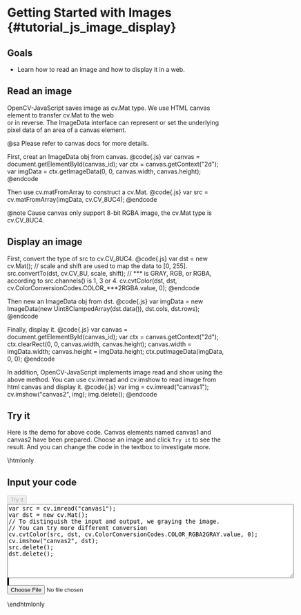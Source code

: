 Getting Started with Images {#tutorial_js_image_display}
===========================

Goals
-----

-   Learn how to read an image and how to display it in a web.

Read an image
-------------

OpenCV-JavaScript saves image as cv.Mat type. We use HTML canvas element to transfer cv.Mat to the web  
or in reverse. The ImageData interface can represent or set the underlying pixel data of an area of a 
canvas element. 

@sa Please refer to canvas docs for more details.

First, creat an ImageData obj from canvas.
@code{.js}
var canvas = document.getElementById(canvas_id);
var ctx = canvas.getContext("2d");
var imgData = ctx.getImageData(0, 0, canvas.width, canvas.height);
@endcode

Then use cv.matFromArray to construct a cv.Mat.
@code{.js}
var src = cv.matFromArray(imgData, cv.CV_8UC4);
@endcode

@note Cause canvas only support 8-bit RGBA image, the cv.Mat type is cv.CV_8UC4.


Display an image
----------------

First, convert the type of src to cv.CV_8UC4.
@code{.js}
var dst = new cv.Mat();
// scale and shift are used to map the data to [0, 255].
src.convertTo(dst, cv.CV_8U, scale, shift); 
// *** is GRAY, RGB, or RGBA, according to src.channels() is 1, 3 or 4.
cv.cvtColor(dst, dst, cv.ColorConversionCodes.COLOR_***2RGBA.value, 0); 
@endcode

Then new an ImageData obj from dst.
@code{.js}
var imgData = new ImageData(new Uint8ClampedArray(dst.data()), dst.cols, dst.rows);
@endcode

Finally, display it.
@code{.js}
var canvas = document.getElementById(canvas_id);
var ctx = canvas.getContext("2d");
ctx.clearRect(0, 0, canvas.width, canvas.height);
canvas.width = imgData.width;
canvas.height = imgData.height;
ctx.putImageData(imgData, 0, 0);
@endcode

In addition, OpenCV-JavaScript implements image read and show using the above method. You can use cv.imread and 
cv.imshow to read image from html canvas and display it.
@code{.js}
var img = cv.imread("canvas1");
cv.imshow("canvas2", img);
img.delete();
@endcode

Try it
------

Here is the demo for above code. Canvas elements named canvas1 and canvas2 have been prepared. Choose an image and 
click `Try it` to see the result. And you can change the code in the textbox to investigate more.

\htmlonly
<!DOCTYPE html>
<head>
<style>
canvas {
    border: 1px solid black;
}
</style>
</head>
<body>
<div id="CodeArea">
<h2>Input your code</h2>
<button id="tryIt" disabled="true" onclick="executeCode()">Try it</button><br>
<textarea rows="11" cols="80" id="TestCode" spellcheck="false">
var src = cv.imread("canvas1");
var dst = new cv.Mat();
// To distinguish the input and output, we graying the image.
// You can try more different conversion
cv.cvtColor(src, dst, cv.ColorConversionCodes.COLOR_RGBA2GRAY.value, 0);
cv.imshow("canvas2", dst);
src.delete();
dst.delete();
</textarea>
</div>
<div id="showcase">
    <div>
        <canvas id="canvas1"></canvas>
        <canvas id="canvas2"></canvas>
    </div>
    <input type="file" id="input" name="file" />
</div>
<script src="utils.js"></script>
<script async src="opencv.js" id="opencvjs"></script>
<script>
function executeCode() {
    var text = document.getElementById("TestCode").value;
    eval(text);
}

var inputElement = document.getElementById("input");
inputElement.addEventListener("change", handleFiles, false);
function handleFiles(e) {
    var url = URL.createObjectURL(e.target.files[0]);
    loadImageToCanvas(url, "canvas1");
}

document.getElementById("opencvjs").onload = function() {
    document.getElementById("tryIt").disabled = false;
};
</script>
</body>
\endhtmlonly